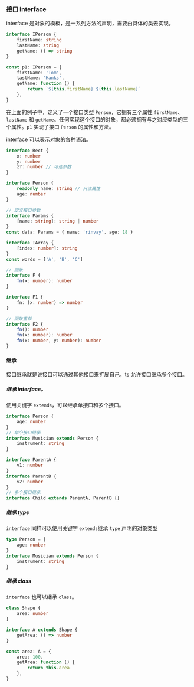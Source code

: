 ### 接口 interface

interface 是对象的模板，是一系列方法的声明，需要由具体的类去实现。

```ts
interface IPerson {
    firstName: string
    lastName: string
    getName: () => string
}

const p1: IPerson = {
    firstName: 'Tom',
    lastName: 'Hanks',
    getName: function () {
        return `${this.firstName} ${this.lastName}`
    },
}
```

在上面的例子中，定义了一个接口类型 `Person`，它拥有三个属性 `firstName`、`lastName` 和 `getName`。任何实现这个接口的对象，都必须拥有与之对应类型的三个属性。`p1` 实现了接口 `Person` 的属性和方法。

interface 可以表示对象的各种语法。

```ts
interface Rect {
    x: number
    y: number
    z?: number // 可选参数
}

interface Person {
    readonly name: string // 只读属性
    age: number
}

// 定义接口参数
interface Params {
    [name: string]: string | number
}
const data: Params = { name: 'rinvay', age: 18 }

interface IArray {
    [index: number]: string
}
const words = ['A', 'B', 'C']

// 函数
interface F {
    fn(x: number): number
}

interface F1 {
    fn: (x: number) => number
}

// 函数重载
interface F2 {
    fn(): number
    fn(x: number): number
    fn(x: number, y: number): number
}
```

#### 继承

接口继承就是说接口可以通过其他接口来扩展自己，ts 允许接口继承多个接口。

##### 继承 interface。

使用关键字 `extends`，可以继承单接口和多个接口。

```ts
interface Person {
    age: number
}
// 单个接口继承
interface Musician extends Person {
    instrument: string
}

interface ParentA {
    v1: number
}
interface ParentB {
    v2: number
}
// 多个接口继承
interface Child extends ParentA, ParentB {}
```

##### 继承 type

`interface` 同样可以使用关键字 `extends`继承 `type` 声明的对象类型

```ts
type Person = {
    age: number
}
interface Musician extends Person {
    instrument: string
}
```

##### 继承 class

`interface` 也可以继承 `class`。

```ts
class Shape {
    area: number
}

interface A extends Shape {
    getArea: () => number
}

const area: A = {
    area: 100,
    getArea: function () {
        return this.area
    },
}
```
